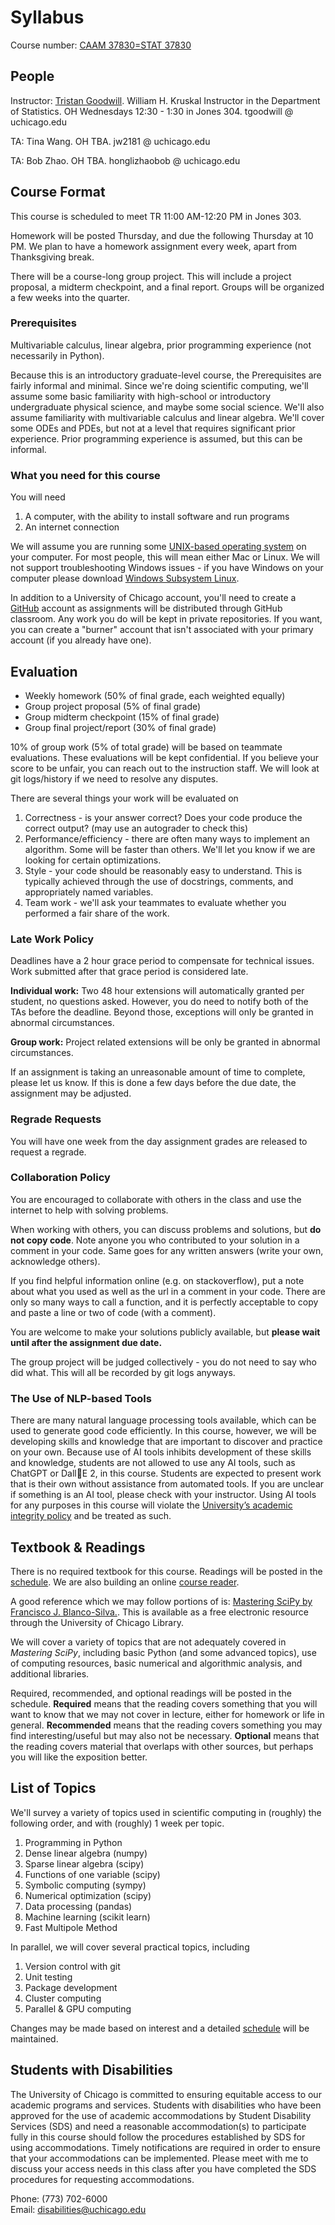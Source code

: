 # Syllabus

Course number: [CAAM 37830=STAT 37830](https://stat.uchicago.edu/academics/course-info/2023-2024-courses/autumn-2023-stat-37830/)

## People
Instructor:  [Tristan Goodwill](https://tristangdwl.github.io/). William H. Kruskal Instructor in the Department of Statistics. OH Wednesdays 12:30 - 1:30 in Jones 304. tgoodwill @ uchicago.edu

TA: Tina Wang. OH TBA. jw2181 @ uchicago.edu

TA: Bob Zhao. OH TBA. honglizhaobob @ uchicago.edu

## Course Format

This course is scheduled to meet TR 11:00 AM-12:20 PM in Jones 303. 

Homework will be posted Thursday, and due the following Thursday at 10 PM.  We plan to have a homework assignment every week, apart from Thanksgiving break.

There will be a course-long group project.  This will include a project proposal, a midterm checkpoint, and a final report.  Groups will be organized a few weeks into the quarter.

### Prerequisites

Multivariable calculus, linear algebra, prior programming experience (not necessarily in Python).

Because this is an introductory graduate-level course, the Prerequisites are fairly informal and minimal.  Since we're doing scientific computing, we'll assume some basic familiarity with high-school or introductory undergraduate physical science, and maybe some social science. We'll also assume familiarity with multivariable calculus and linear algebra.  We'll cover some ODEs and PDEs, but not at a level that requires significant prior experience.  Prior programming experience is assumed, but this can be informal.

### What you need for this course

You will need
1. A computer, with the ability to install software and run programs
2. An internet connection

We will assume you are running some [UNIX-based operating system](https://en.wikipedia.org/wiki/Unix) on your computer.  For most people, this will mean either Mac or Linux.  We will not support troubleshooting Windows issues - if you have Windows on your computer please download [Windows Subsystem Linux](https://docs.microsoft.com/en-us/windows/wsl/).

In addition to a University of Chicago account, you'll need to create a [GitHub](https://github.com/) account as assignments will be distributed through GitHub classroom.  Any work you do will be kept in private repositories.  If you want, you can create a "burner" account that isn't associated with your primary account (if you already have one).

## Evaluation

* Weekly homework (50% of final grade, each weighted equally)
* Group project proposal (5% of final grade)
* Group midterm checkpoint (15% of final grade)
* Group final project/report (30% of final grade)

10% of group work (5% of total grade) will be based on teammate evaluations.  These evaluations will be kept confidential.  If you believe your score to be unfair, you can reach out to the instruction staff.  We will look at git logs/history if we need to resolve any disputes.

There are several things your work will be evaluated on
1. Correctness - is your answer correct?  Does your code produce the correct output? (may use an autograder to check this)
2. Performance/efficiency - there are often many ways to implement an algorithm.  Some will be faster than others.  We'll let you know if we are looking for certain optimizations.
3. Style - your code should be reasonably easy to understand.  This is typically achieved through the use of docstrings, comments, and appropriately named variables.  
4. Team work - we'll ask your teammates to evaluate whether you performed a fair share of the work.

### Late Work Policy
Deadlines have a 2 hour grace period to compensate for technical issues. Work submitted after that grace period is considered late.

**Individual work:** Two 48 hour extensions will automatically granted per student, no questions asked. However, you do need to notify both of the TAs before the deadline. Beyond those, exceptions will only be granted in abnormal circumstances.

**Group work:** Project related extensions will be only be granted in abnormal circumstances.

If an assignment is taking an unreasonable amount of time to complete, please let us know.  If this is done a few days before the due date, the assignment may be adjusted.

### Regrade Requests

You will have one week from the day assignment grades are released to request a regrade. 

### Collaboration Policy

You are encouraged to collaborate with others in the class and use the internet to help with solving problems.

When working with others, you can discuss problems and solutions, but **do not copy code**.  Note anyone you who contributed to your solution in a comment in your code.  Same goes for any written answers (write your own, acknowledge others).

If you find helpful information online (e.g. on stackoverflow), put a note about what you used as well as the url in a comment in your code.  There are only so many ways to call a function, and it is perfectly acceptable to copy and paste a line or two of code (with a comment).

You are welcome to make your solutions publicly available, but **please wait until after the assignment due date.**

The group project will be judged collectively - you do not need to say who did what.  This will all be recorded by git logs anyways.

### The Use of NLP-based Tools

There are many natural language processing tools available, which can be used to generate good code efficiently. In this course, however, we will be developing skills and knowledge that are important to discover and practice on your own. Because use of AI tools inhibits development of these skills and knowledge, students are not allowed to use any AI tools, such as ChatGPT or DallE 2, in this course. Students are expected to present work that is their own without assistance from automated tools. If you are unclear if something is an AI tool, please check with your instructor. Using AI tools for any purposes in this course will violate the [University’s academic integrity policy](https://studentmanual.uchicago.edu/academic-policies/academic-honesty-plagiarism/) and be treated as such. 

## Textbook & Readings

There is no required textbook for this course. Readings will be posted in the [schedule](schedule.md).  We are also building an online [course reader](https://uchi-compy23.github.io/notes/).

A good reference which we may follow portions of is:
[Mastering SciPy by Francisco J. Blanco-Silva.](https://catalog.lib.uchicago.edu/vufind/Record/11908913). This is available as a free electronic resource through the University of Chicago Library.

We will cover a variety of topics that are not adequately covered in *Mastering SciPy*, including basic Python (and some advanced topics), use of computing resources, basic numerical and algorithmic analysis, and additional libraries.

Required, recommended, and optional readings will be posted in the schedule.  **Required** means that the reading covers something that you will want to know that we may not cover in lecture, either for homework or life in general.  **Recommended** means that the reading covers something you may find interesting/useful but may also not be necessary.  **Optional** means that the reading covers material that overlaps with other sources, but perhaps you will like the exposition better.

## List of Topics

We'll survey a variety of topics used in scientific computing in (roughly) the following order, and with (roughly) 1 week per topic.

1. Programming in Python
2. Dense linear algebra (numpy)
3. Sparse linear algebra (scipy)
4. Functions of one variable (scipy)
5. Symbolic computing (sympy)
6. Numerical optimization (scipy)
7. Data processing (pandas)
8. Machine learning (scikit learn)
9. Fast Multipole Method

In parallel, we will cover several practical topics, including

1. Version control with git
2. Unit testing
3. Package development
4. Cluster computing
5. Parallel & GPU computing

Changes may be made based on interest and a detailed [schedule](schedule.md) will be maintained.

## Students with Disabilities

The University of Chicago is committed to ensuring equitable access to
our academic programs and services. Students with disabilities who have
been approved for the use of academic accommodations by​ ​Student Disability
Services​ ​(SDS) and need a reasonable accommodation(s) to participate fully
in this course should follow the procedures established by SDS for using
accommodations. Timely notifications are required in order to ensure that
your accommodations can be implemented. Please meet with me to discuss
your access needs in this class after you have completed the SDS
procedures for requesting accommodations.

Phone: (773) 702-6000<br />
Email: ​disabilities@uchicago.edu
